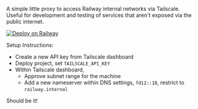 A simple little proxy to access Railway internal networks via Tailscale.
Useful for development and testing of services that aren't exposed via the public internet.

[![Deploy on Railway](https://railway.app/button.svg)](https://railway.app/template/IyUAJX?referralCode=mg)

Setup Instructions:

- Create a new API key from Tailscale dashboard
- Deploy project, set `TAILSCALE_API_KEY`
- Within Tailscale dashboard,
  - Approve subnet range for the machine
  - Add a new nameserver within DNS settings, `fd12::10`, restrict to `railway.internal`

Should be it!

